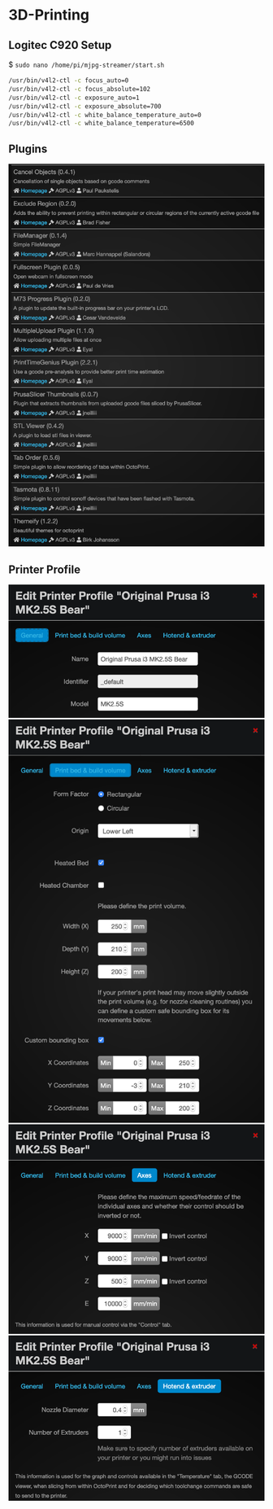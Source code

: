 # 3D-Printing

## Logitec C920 Setup

$ `sudo nano /home/pi/mjpg-streamer/start.sh`

```bash
/usr/bin/v4l2-ctl -c focus_auto=0
/usr/bin/v4l2-ctl -c focus_absolute=102
/usr/bin/v4l2-ctl -c exposure_auto=1
/usr/bin/v4l2-ctl -c exposure_absolute=700
/usr/bin/v4l2-ctl -c white_balance_temperature_auto=0
/usr/bin/v4l2-ctl -c white_balance_temperature=6500
```

## Plugins

![Plugins](https://raw.githubusercontent.com/MikeRatcliffe/3D-Printing/master/images/Plugins.png)

## Printer Profile

![General Settings](https://raw.githubusercontent.com/MikeRatcliffe/3D-Printing/master/images/1.%20General.png)
![Print Bed and Build Volume](https://raw.githubusercontent.com/MikeRatcliffe/3D-Printing/master/images/2.%20Print%20Bed%20and%20Build%20Volume.png)
![Axes](https://raw.githubusercontent.com/MikeRatcliffe/3D-Printing/master/images/3.%20Axes.png)
![Hotend and Extruder](https://raw.githubusercontent.com/MikeRatcliffe/3D-Printing/master/images/4.%20Hotend%20and%20Extruder.png)
